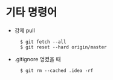 # 기타 명령어

- 강제 pull

        $ git fetch --all
        $ git reset --hard origin/master

- .gitignore 엉켰을 때

        $ git rm --cached .idea -rf
